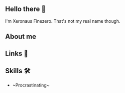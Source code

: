 ## Hello there 👋
I'm Xeronaus Finezero. That's not my real name though.

## About me 

## Links 🔗 

## Skills 🛠️
- ~Procrastinating~

<!--
**Xeronaus/Xeronaus** is a ✨ _special_ ✨ repository because its `README.md` (this file) appears on your GitHub profile.

Here are some ideas to get you started:

- 🔭 I’m currently working on ...
- 🌱 I’m currently learning ...
- 👯 I’m looking to collaborate on ...
- 🤔 I’m looking for help with ...
- 💬 Ask me about ...
- 📫 How to reach me: ...
- 😄 Pronouns: ...
- ⚡ Fun fact: ...
-->
